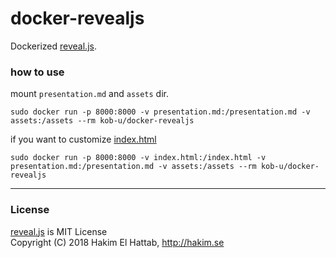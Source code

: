 # docker-revealjs

Dockerized [reveal.js](https://github.com/hakimel/reveal.js).  

### how to use
mount `presentation.md` and `assets` dir.

```
sudo docker run -p 8000:8000 -v presentation.md:/presentation.md -v assets:/assets --rm kob-u/docker-revealjs
```

if you want to customize [index.html](https://github.com/hakimel/reveal.js/blob/master/index.html)

```
sudo docker run -p 8000:8000 -v index.html:/index.html -v presentation.md:/presentation.md -v assets:/assets --rm kob-u/docker-revealjs
```


---

### License

[reveal.js](https://github.com/hakimel/reveal.js) is MIT License  
Copyright (C) 2018 Hakim El Hattab, http://hakim.se
